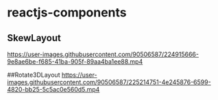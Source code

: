 # reactjs-components

## SkewLayout
https://user-images.githubusercontent.com/90506587/224915666-9e8ae6be-f685-41ba-905f-89aa4ba1ee88.mp4

##Rotate3DLayout
https://user-images.githubusercontent.com/90506587/225214751-4e245876-6599-4820-bb25-5c5ac0e560d5.mp4

